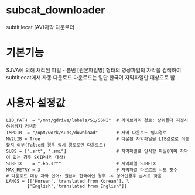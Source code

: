 # subcat_downloader
subtitilecat (AV)자막 다운로더

# 기본기능
SJVA에 의해 처리된 파일 - 품번 [원본파일명] 형태의 영상파일의 자막을 검색하여 subtitlecat에서 자동 다운로드 
다운로드는 일단 한국어 자막파일만 대상으로 함

# 사용자 설정값
```
LIB_PATH  = "/mnt/gdrive/labels/S1/SSNI"  # 라이브러리 경로: 상위폴더 지정시 하위까지 검색함
TMPDIR  = "/opt/work/subs/download"       # 자막 다운로드 임시경로 
MV2LIB = True                             # 다운된 자막파일을 LIB경로로 이동할지 여부(False의 경우 임시 경로로만 다운로드)
SUBS = [".srt", ".smi"]                   # 자막파일로 인식할 파일(이미 자막이 있는 경우 SKIP처리 대상)
SUBFIX    = ".ko.srt"                     # 자막파일 SUBFIX
MAX_RETRY = 3                             # 자막파일 다운로드 시도 횟수
# 다운로드 대상 자막 언어: 원본이 한국어인 경우 -> 영어인경우 순서로 찾음
LANGS = [['Korean','translated from Korean'], \
        ['English','translated from English']]
```
